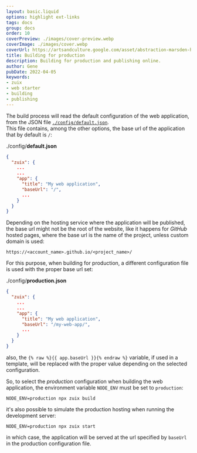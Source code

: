 ```yaml
---
layout: basic.liquid
options: highlight ext-links
tags: docs
group: docs
order: 10
coverPreview: ./images/cover-preview.webp
coverImage: ./images/cover.webp
coverUrl: https://artsandculture.google.com/asset/abstraction-marsden-hartley/7wGQVSmygTjslg
title: Building for production
description: Building for production and publishing online.
author: Gene
pubDate: 2022-04-05
keywords:
- zuix
- web starter
- building
- publishing
---
```


The build process will read the default configuration of the web application, from the JSON file
[`./config/default.json`](https://github.com/zuixjs/zuix-web-starter/blob/master/config/default.json).  
This file contains, among the other options, the base url of the application that by default is `/`:

./config/**default.json**
```json
{
  "zuix": {
    ...
    ...
    "app": {
      "title": "My web application",
      "baseUrl": "/",
      ...
    }
  }
}
```

Depending on the hosting service where the application will be published, the base url might not be the root of the website,
like it happens for *GitHub* hosted pages, where the base url is the name of the project, unless custom domain is used:
```
https://<account_name>.github.io/<project_name>/
```
For this purpose, when building for production, a different configuration file is used with the proper base url set:

./config/**production.json**
```json
{
  "zuix": {
    ...
    ...
    "app": {
      "title": "My web application",
      "baseUrl": "/my-web-app/",
      ...
    }
  }
}
```

also, the `{% raw %}{{ app.baseUrl }}{% endraw %}` variable, if used in a template, will be replaced with the proper value depending on the selected
configuration.

So, to select the *production* configuration when building the web application, the environment variable `NODE_ENV` must be set to `production`:

```shell
NODE_ENV=production npx zuix build
```

it's also possible to simulate the production hosting when running the development server:

```shell
NODE_ENV=production npx zuix start
```

in which case, the application will be served at the url specified by `baseUrl` in the production configuration file.

